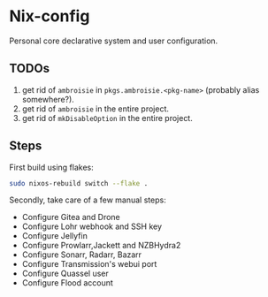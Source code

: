 # Nix-config
Personal core declarative system and user configuration.

## TODOs

1. get rid of `ambroisie` in `pkgs.ambroisie.<pkg-name>` (probably alias somewhere?).
2. get rid of `ambroisie` in the entire project.
3. get rid of `mkDisableOption` in the entire project.

## Steps

First build using flakes:

```sh
sudo nixos-rebuild switch --flake .
```

Secondly, take care of a few manual steps:

* Configure Gitea and Drone
* Configure Lohr webhook and SSH key
* Configure Jellyfin
* Configure Prowlarr,Jackett and NZBHydra2
* Configure Sonarr, Radarr, Bazarr
* Configure Transmission's webui port
* Configure Quassel user
* Configure Flood account
